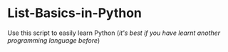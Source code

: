 # List-Basics-in-Python
Use this script to easily learn Python (*it's best if you have learnt another programming language before*)
